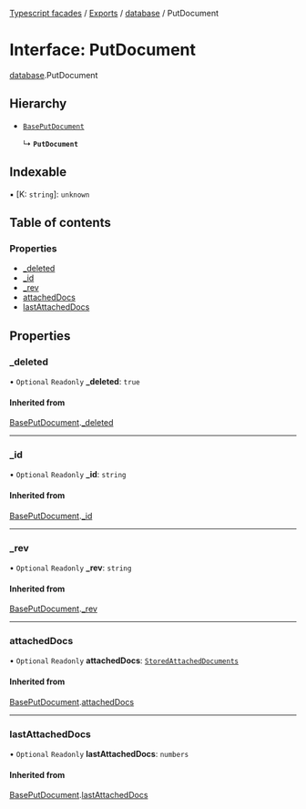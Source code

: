[Typescript facades](../index.md) / [Exports](../modules.md) / [database](../modules/database.md) / PutDocument

# Interface: PutDocument

[database](../modules/database.md).PutDocument

## Hierarchy

- [`BasePutDocument`](database.BasePutDocument.md)

  ↳ **`PutDocument`**

## Indexable

▪ [K: `string`]: `unknown`

## Table of contents

### Properties

- [\_deleted](database.PutDocument.md#_deleted)
- [\_id](database.PutDocument.md#_id)
- [\_rev](database.PutDocument.md#_rev)
- [attachedDocs](database.PutDocument.md#attacheddocs)
- [lastAttachedDocs](database.PutDocument.md#lastattacheddocs)

## Properties

### \_deleted

• `Optional` `Readonly` **\_deleted**: ``true``

#### Inherited from

[BasePutDocument](database.BasePutDocument.md).[_deleted](database.BasePutDocument.md#_deleted)

___

### \_id

• `Optional` `Readonly` **\_id**: `string`

#### Inherited from

[BasePutDocument](database.BasePutDocument.md).[_id](database.BasePutDocument.md#_id)

___

### \_rev

• `Optional` `Readonly` **\_rev**: `string`

#### Inherited from

[BasePutDocument](database.BasePutDocument.md).[_rev](database.BasePutDocument.md#_rev)

___

### attachedDocs

• `Optional` `Readonly` **attachedDocs**: [`StoredAttachedDocuments`](../modules/database.md#storedattacheddocuments)

#### Inherited from

[BasePutDocument](database.BasePutDocument.md).[attachedDocs](database.BasePutDocument.md#attacheddocs)

___

### lastAttachedDocs

• `Optional` `Readonly` **lastAttachedDocs**: `numbers`

#### Inherited from

[BasePutDocument](database.BasePutDocument.md).[lastAttachedDocs](database.BasePutDocument.md#lastattacheddocs)
